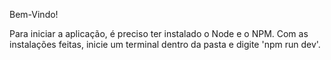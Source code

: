 Bem-Vindo!

Para iniciar a aplicação, é preciso ter instalado o Node e o NPM. 
Com as instalações feitas, inicie um terminal dentro da pasta e digite 'npm run dev'.
